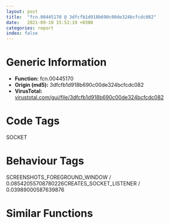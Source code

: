 ```yaml
---
layout: post
title:  "fcn.00445170 @ 3dfcfb1d918b690c00de324bcfcdc082"
date:   2021-09-10 15:52:19 +0300
categories: report
index: false
---
```


# Generic Information
- **Function:** fcn.00445170
- **Origin (md5):** 3dfcfb1d918b690c00de324bcfcdc082
- **VirusTotal:** [virustotal.com/gui/file/3dfcfb1d918b690c00de324bcfcdc082][virustotal_ref]

# Code Tags
<span class="tag" id="SOCKET">SOCKET</span>


# Behaviour Tags
<span class="bhv-tag" id="SCREENSHOTS_FOREGROUND_WINDOW">SCREENSHOTS_FOREGROUND_WINDOW / 0.08542055708780226</span><span class="bhv-tag" id="CREATES_SOCKET_LISTENER">CREATES_SOCKET_LISTENER / 0.03989000587639876</span>

# Similar Functions
<script type="text/javascript" src="https://www.gstatic.com/charts/loader.js"></script>
<script type="text/javascript">

    google.charts.load('current', {'packages':['corechart']});
    google.charts.setOnLoadCallback(drawChart);

    function drawChart() {
    var data = new google.visualization.DataTable();
        data.addColumn('number', 'X');
        data.addColumn('number', 'Y');
        data.addColumn({type: 'string', role: 'tooltip', 'p': {'html': true}});
        data.addColumn({'type': 'string', 'role': 'style'});
        
        data.addRows([
    [-17.061290740966797, -38.4955940246582, '<b><a href="/report/fcn.00445170@3dfcfb1d918b690c00de324bcfcdc082">fcn.00445170</a><br>@3dfcfb1d918b690c00de324bcfcdc082</b><br>push ebp<br>mov ebp, esp<br>mov eax, 0x5dc4<br>call fcn.00450750<br>mov eax, dword[0x48800c]<br>xor eax, ebp<br>mov dword[ebp-4], eax<br>push ebx<br>push esi<br>push edi<br>push 0xff<br>lea eax, [ebp-0x107]<br>mov byte[ebp-0x108], 0<br>push 0<br>push eax<br>mov ebx, ecx<br>call sub.MSVCR120.dll_memset<br>add esp, 0xc<br>mov byte[ebp-0x380], 0<br>lea eax, [ebp-0x37f]<br>push 0x1f4<br>push 0<br>push eax<br>call sub.MSVCR120.dll_memset<br>add esp, 0xc<br>mov byte[ebp-0x580], 0<br>lea eax, [ebp-0x57f]<br>push 0x1ff<br>push 0<br>push eax<br>call sub.MSVCR120.dll_memset<br>mov eax, dword[ebx+0x1414]<br>add esp, 0xc<br>mov dword[ebx+0x1410], 0x12d<br>push 0xc9<br>push 0x65<br>push ebx<br>call eax<br>add esp, 0xc<br>mov byte[ebp-0xd80], 0<br>lea eax, [ebp-0xd7f]<br>push 0x7ff<br>push 0<br>push eax<br>call sub.MSVCR120.dll_memset<br>add esp, 0xc<br>lea esi, [ebx+0x126c]<br>push 0x80<br>push 0<br>push esi<br>call sub.MSVCR120.dll_memset<br>add esp, 0xc<br>lea eax, [ebp-0xd80]<br>push eax<br>push esi<br>lea eax, [ebx+0x26c]<br>push eax<br>call fcn.00445040<br>test al, al<br>mov eax, 2<br>je 0x4457a6<br>push esi<br>mov word[ebp-0x5d90], ax<br>lea eax, [ebp-0x580]<br>push 0x200<br>push eax<br>call dword[sym.imp.MSVCR120.dll_strcpy_s]<br>add esp, 0xc<br>cmp byte[ebx+0x1418], 0<br>jne 0x4452bd<br>push 0x50<br>call dword[sym.imp.WS2_32.dll_htons]<br>mov edi, dword[sym.imp.WS2_32.dll_inet_addr]<br>push esi<br>mov word[ebp-0x5d8e], ax<br>call edi<br>mov dword[ebp-0x5d8c], eax<br>cmp eax, 0xffffffff<br>jne 0x445312<br>cmp byte[ebx+0x140c], 0<br>jne 0x445770<br>push esi<br>call fcn.00445110<br>test al, al<br>je 0x445770<br>push esi<br>call edi<br>jmp 0x44530c<br>movzx eax, word[ebx+0x149a]<br>push eax<br>call dword[sym.imp.WS2_32.dll_htons]<br>lea edi, [ebx+0x1419]<br>mov word[ebp-0x5d8e], ax<br>push edi<br>call dword[sym.imp.WS2_32.dll_inet_addr]<br>mov dword[ebp-0x5d8c], eax<br>cmp eax, 0xffffffff<br>jne 0x445312<br>cmp byte[ebx+0x140c], 0<br>jne 0x445770<br>push edi<br>call fcn.00445110<br>test al, al<br>je 0x445770<br>push edi<br>call dword[sym.imp.WS2_32.dll_inet_addr]<br>mov dword[ebp-0x5d8c], eax<br>mov ecx, ebx<br>call fcn.004443a0<br>test al, al<br>je 0x445770<br>cmp byte[ebx+0x140c], 0<br>jne 0x445770<br>mov eax, dword[ebx+0x1414]<br>push 0xca<br>push 0x65<br>push ebx<br>mov dword[ebx+0x1410], 0x12e<br>call eax<br>add esp, 0xc<br>lea eax, [ebp-0x5d90]<br>push dword[ebx+0x28]<br>push dword[ebx+0x24]<br>push ecx<br>push eax<br>push dword[ebx+0x248]<br>mov ecx, ebx<br>call fcn.004458a0<br>cmp eax, 0xffffffff<br>je 0x445770<br>cmp byte[ebx+0x140c], 0<br>jne 0x445770<br>cmp byte[ebx+0x1418], 0<br>lea eax, [ebp-0xd80]<br>push eax<br>lea eax, [ebp-0x3580]<br>jne 0x4453a3<br>push str.GET__s_HTTP_1.1_r_n<br>push eax<br>call dword[sym.imp.MSVCR120.dll_sprintf]<br>add esp, 0xc<br>jmp 0x4453b3<br>push esi<br>push str.GET_http:___s_s_HTTP_1.1_r_n<br>push eax<br>call dword[sym.imp.MSVCR120.dll_sprintf]<br>add esp, 0x10<br>lea ecx, [ebp-0x3580]<br>dec ecx<br>lea ebx, [ebx]<br>mov al, byte[ecx+1]<br>lea ecx, [ecx+1]<br>test al, al<br>jne 0x4453c0<br>mov eax, dword[str.Host:_]<br>lea edx, [ebp-0x580]<br>mov dword[ecx], eax<br>mov esi, edx<br>mov ax, word[0x45c760]<br>mov word[ecx+4], ax<br>mov al, byte[0x45c762]<br>mov byte[ecx+6], al<br>jmp 0x4453f0<br>mov al, byte[edx]<br>inc edx<br>test al, al<br>jne 0x4453f0<br>lea edi, [ebp-0x3580]<br>sub edx, esi<br>dec edi<br>mov al, byte[edi+1]<br>inc edi<br>test al, al<br>jne 0x445400<br>mov ecx, edx<br>shr ecx, 2<br>rep movsd<br>mov ecx, edx<br>and ecx, 3<br>rep movsb<br>lea ecx, [ebp-0x3580]<br>dec ecx<br>lea ecx, [ecx]<br>mov al, byte[ecx+1]<br>lea ecx, [ecx+1]<br>test al, al<br>jne 0x445420<br>mov ax, word[0x45c758]<br>mov word[ecx], ax<br>mov al, byte[0x45c75a]<br>mov byte[ecx+2], al<br>lea ecx, [ebp-0x3580]<br>dec ecx<br>mov al, byte[ecx+1]<br>lea ecx, [ecx+1]<br>test al, al<br>jne 0x445442<br>mov eax, dword[str.Accept:___r_n]<br>lea edi, [ebp-0x3580]<br>mov dword[ecx], eax<br>dec edi<br>mov eax, dword[0x45c784]<br>mov dword[ecx+4], eax<br>mov eax, dword[0x45c788]<br>mov dword[ecx+8], eax<br>mov ax, word[0x45c78c]<br>mov word[ecx+0xc], ax<br>mov al, byte[edi+1]<br>inc edi<br>test al, al<br>jne 0x445474<br>mov ecx, 6<br>lea eax, [ebx+0x24c]<br>mov esi, str.Cache_Control:_no_cache_r_n<br>rep movsd<br>push eax<br>lea eax, [ebp-0x3580]<br>push str.User_Agent:__s_r_n<br>push eax<br>movsw word<br>call fcn.00445b60<br>mov edi, dword[sym.imp.MSVCR120.dll_sprintf]<br>add esp, 0xc<br>cmp byte[ebx+0x149c], 0<br>je 0x445591<br>lea eax, [ebx+0x151d]<br>push eax<br>lea eax, [ebx+0x149d]<br>push eax<br>lea eax, [ebp-0x108]<br>push str._s:_s<br>push eax<br>call edi<br>add esp, 0xc<br>lea edx, [ebp-0x380]<br>lea ecx, [ebp-0x108]<br>call fcn.004440a0<br>add esp, 4<br>test eax, eax<br>jle 0x445591<br>lea ecx, [ebp-0x3580]<br>dec ecx<br>lea ebx, [ebx]<br>mov al, byte[ecx+1]<br>lea ecx, [ecx+1]<br>test al, al<br>jne 0x445500<br>mov eax, dword[str.Authorization:_Basic_]<br>lea edx, [ebp-0x380]<br>mov dword[ecx], eax<br>mov esi, edx<br>mov eax, dword[0x45c7b4]<br>mov dword[ecx+4], eax<br>mov eax, dword[0x45c7b8]<br>mov dword[ecx+8], eax<br>mov eax, dword[0x45c7bc]<br>mov dword[ecx+0xc], eax<br>mov eax, dword[0x45c7c0]<br>mov dword[ecx+0x10], eax<br>mov ax, word[0x45c7c4]<br>mov word[ecx+0x14], ax<br>mov al, byte[edx]<br>inc edx<br>test al, al<br>jne 0x445543<br>lea edi, [ebp-0x3580]<br>sub edx, esi<br>dec edi<br>mov al, byte[edi+1]<br>inc edi<br>test al, al<br>jne 0x445553<br>mov ecx, edx<br>shr ecx, 2<br>rep movsd<br>mov ecx, edx<br>and ecx, 3<br>rep movsb<br>lea ecx, [ebp-0x3580]<br>dec ecx<br>mov al, byte[ecx+1]<br>lea ecx, [ecx+1]<br>test al, al<br>jne 0x445570<br>mov ax, word[0x45c7ac]<br>mov edi, dword[sym.imp.MSVCR120.dll_sprintf]<br>mov word[ecx], ax<br>mov al, byte[0x45c7ae]<br>mov byte[ecx+2], al<br>lea ecx, [ebp-0x3580]<br>dec ecx<br>mov al, byte[ecx+1]<br>lea ecx, [ecx+1]<br>test al, al<br>jne 0x445598<br>mov eax, dword[str.Connection:_close_r_n]<br>mov dword[ecx], eax<br>mov eax, dword[0x45c7e0]<br>mov dword[ecx+4], eax<br>mov eax, dword[0x45c7e4]<br>mov dword[ecx+8], eax<br>mov eax, dword[0x45c7e8]<br>mov dword[ecx+0xc], eax<br>mov eax, dword[0x45c7ec]<br>mov dword[ecx+0x10], eax<br>lea eax, [ebp-0x5dc0]<br>push eax<br>lea eax, [ebx+0x12ec]<br>mov dword[ebp-0x5dc4], 0<br>push eax<br>call dword[sym.imp.MSVCR120.dll__stat64i32]<br>add esp, 8<br>test eax, eax<br>jne 0x44563e<br>mov esi, dword[ebp-0x5dac]<br>mov dword[ebp-0x5dc4], esi<br>test esi, esi<br>jle 0x44563e<br>push esi<br>lea eax, [ebp-0x188]<br>push str.Range:_bytes_d__r_n<br>push eax<br>call edi<br>lea edx, [ebp-0x188]<br>add esp, 0xc<br>mov esi, edx<br>mov al, byte[edx]<br>inc edx<br>test al, al<br>jne 0x445618<br>lea edi, [ebp-0x3580]<br>sub edx, esi<br>dec edi<br>mov al, byte[edi+1]<br>inc edi<br>test al, al<br>jne 0x445628<br>mov ecx, edx<br>shr ecx, 2<br>rep movsd<br>mov ecx, edx<br>and ecx, 3<br>rep movsb<br>lea ecx, [ebp-0x3580]<br>dec ecx<br>mov al, byte[ecx+1]<br>lea ecx, [ecx+1]<br>test al, al<br>jne 0x445645<br>mov ax, word[0x45c7f4]<br>mov word[ecx], ax<br>mov al, byte[0x45c7f6]<br>push 0xcb<br>mov byte[ecx+2], al<br>mov eax, dword[ebx+0x1414]<br>push 0x65<br>push ebx<br>mov dword[ebx+0x1410], 0x12f<br>call eax<br>lea ecx, [ebp-0x3580]<br>add esp, 0xc<br>lea edx, [ecx+1]<br>mov al, byte[ecx]<br>inc ecx<br>test al, al<br>jne 0x445686<br>push 0<br>sub ecx, edx<br>lea eax, [ebp-0x3580]<br>push ecx<br>push eax<br>push dword[ebx+0x248]<br>call dword[sym.imp.WS2_32.dll_send]<br>cmp eax, 0xffffffff<br>je 0x445770<br>cmp byte[ebx+0x140c], 0<br>jne 0x445770<br>mov eax, dword[ebx+0x1414]<br>push 0xcc<br>push 0x65<br>push ebx<br>mov dword[ebx+0x1410], 0x130<br>call eax<br>add esp, 0xc<br>lea eax, [ebp-0x5d80]<br>push 0x2800<br>push 0<br>push eax<br>call sub.MSVCR120.dll_memset<br>add esp, 0xc<br>lea eax, [ebp-0x5d80]<br>push dword[ebx+0x28]<br>push dword[ebx+0x24]<br>push 2<br>push ecx<br>push eax<br>push dword[ebx+0x248]<br>mov ecx, ebx<br>call fcn.004457c0<br>cmp eax, 0xffffffff<br>je 0x445770<br>lea eax, [ebx+0x1400]<br>mov ecx, ebx<br>push eax<br>lea edi, [ebx+0x13f4]<br>push edi<br>lea esi, [ebx+0x13f0]<br>push esi<br>lea eax, [ebp-0x5d80]<br>push eax<br>call fcn.004448e0<br>mov ecx, eax<br>cmp ecx, 2<br>je 0x445770<br>test ecx, ecx<br>je 0x445786<br>cmp ecx, 1<br>je 0x445786<br>cmp byte[ebx+0x140c], 0<br>jne 0x445770<br>cmp ecx, 3<br>jne 0x445770<br>mov eax, dword[ebx+0x1414]<br>push 0xcd<br>push 0x65<br>push ebx<br>call eax<br>add esp, 0xc<br>mov ecx, ebx<br>call fcn.00445170<br>cmp eax, 3<br>jne 0x4457a6<br>mov eax, 2<br>pop edi<br>pop esi<br>pop ebx<br>mov ecx, dword[ebp-4]<br>xor ecx, ebp<br>call fcn.0044e61f<br>mov esp, ebp<br>pop ebp<br>ret <br>cmp dword[esi], 0<br>je 0x445770<br>mov eax, dword[edi]<br>mov dword[ebx+0x13f8], eax<br>cmp ecx, 1<br>jne 0x4457a4<br>add eax, dword[ebp-0x5dc4]<br>mov dword[ebx+0x13f8], eax<br>mov eax, ecx<br>mov ecx, dword[ebp-4]<br>pop edi<br>pop esi<br>xor ecx, ebp<br>pop ebx<br>call fcn.0044e61f<br>mov esp, ebp<br>pop ebp<br>ret <br><eoc> ', 'point { fill-color: #e0440e; }'],
[17.061168670654297, 38.4955940246582, '<b><a href="/report/fcn.00417ce0@e2ba7f10eb234338a49853c34d7d9c56">fcn.00417ce0</a><br>@e2ba7f10eb234338a49853c34d7d9c56</b><br>push ebp<br>mov ebp, esp<br>sub esp, 0x19c<br>mov eax, dword[0x55bdf4]<br>xor eax, ebp<br>mov dword[ebp-4], eax<br>mov eax, dword[ebp+8]<br>push ebx<br>push esi<br>push edi<br>mov edi, dword[eax]<br>mov dword[ebp-0x18c], eax<br>xor eax, eax<br>mov dword[ebp-0x190], eax<br>movzx ebx, word[edi+0x1b8]<br>mov esi, dword[edi+0x5f0]<br>mov ecx, dword[edi+0x1bc]<br>mov dword[ebp-0x198], eax<br>mov dword[ebp-0x19c], ebx<br>mov dword[ebp-0x194], ecx<br>cmp esi, eax<br>jne 0x417d3b<br>cmp bx, ax<br>je 0x4180fc<br>push 0x80<br>push eax<br>lea edx, [ebp-0x184]<br>push edx<br>call fcn.004f37e0<br>add esp, 0xc<br>test esi, esi<br>je 0x4180a7<br>mov eax, esi<br>lea edx, [eax+1]<br>lea ecx, [ecx]<br>mov cl, byte[eax]<br>inc eax<br>test cl, cl<br>jne 0x417d60<br>sub eax, edx<br>cmp eax, 0xff<br>jae 0x4180a7<br>push 0xff<br>lea eax, [ebp-0x103]<br>push 0<br>push eax<br>mov byte[ebp-0x104], cl<br>call fcn.004f37e0<br>mov edx, dword[0x558064]<br>mov eax, edx<br>add esp, 0xc<br>mov dword[ebp-0x188], 0<br>lea ebx, [eax+1]<br>mov cl, byte[eax]<br>inc eax<br>test cl, cl<br>jne 0x417da5<br>sub eax, ebx<br>push eax<br>push esi<br>push edx<br>call fcn.004f44a5<br>add esp, 0xc<br>test eax, eax<br>jne 0x417e36<br>mov eax, dword[0x558064]<br>lea edx, [eax+1]<br>mov cl, byte[eax]<br>inc eax<br>test cl, cl<br>jne 0x417dc5<br>sub eax, edx<br>add esi, eax<br>mov dword[ebp-0x188], 1<br>mov ebx, dword[ebp-0x18c]<br>mov edx, dword[ebx+0x90]<br>mov eax, dword[ebp+0x14]<br>push 0x100<br>lea ecx, [ebp-0x104]<br>push ecx<br>mov ecx, dword[ebp+0x10]<br>push esi<br>push edx<br>push eax<br>push ecx<br>call fcn.00403a90<br>add esp, 0x18<br>sub eax, 0<br>je 0x417e8a<br>dec eax<br>je 0x417e74<br>dec eax<br>jne 0x417ea7<br>mov edx, dword[ebp+0x10]<br>push edx<br>lea eax, [ebp-0x104]<br>push eax<br>push esi<br>push str.Local_Interface__s_is_ip__s_using_address_family__i_n<br>push edi<br>call fcn.00413c80<br>add esp, 0x14<br>jmp 0x417f59<br>mov edx, dword[str.host_]<br>mov eax, edx<br>lea ebx, [eax+1]<br>mov cl, byte[eax]<br>inc eax<br>test cl, cl<br>jne 0x417e41<br>sub eax, ebx<br>push eax<br>push esi<br>push edx<br>call fcn.004f44a5<br>add esp, 0xc<br>test eax, eax<br>jne 0x417dda<br>mov eax, dword[str.host_]<br>lea edx, [eax+1]<br>mov cl, byte[eax]<br>inc eax<br>test cl, cl<br>jne 0x417e61<br>mov ebx, dword[ebp-0x18c]<br>sub eax, edx<br>add esi, eax<br>jmp 0x417eb4<br>pop edi<br>pop esi<br>mov eax, 1<br>pop ebx<br>mov ecx, dword[ebp-4]<br>xor ecx, ebp<br>call fcn.004f166b<br>mov esp, ebp<br>pop ebp<br>ret <br>cmp dword[ebp-0x188], 0<br>je 0x417eb4<br>push esi<br>push str.Couldnt_bind_to_interface__s<br>push edi<br>call fcn.00413d00<br>add esp, 0xc<br>jmp 0x41813a<br>cmp dword[ebp-0x188], 0<br>jne 0x418089<br>cmp dword[ebp+0x10], 2<br>mov ecx, dword[ebx+0x350]<br>mov dword[ebp-0x188], ecx<br>jne 0x417ed0<br>mov dword[ebx+0x350], 1<br>lea edx, [ebp-0x190]<br>push edx<br>push 0<br>push esi<br>push ebx<br>call fcn.0040b040<br>add esp, 0x10<br>cmp eax, 1<br>jne 0x417ef8<br>lea eax, [ebp-0x190]<br>push eax<br>push ebx<br>call fcn.00409330<br>add esp, 8<br>mov eax, dword[ebp-0x190]<br>mov ecx, dword[ebp-0x188]<br>mov dword[ebx+0x350], ecx<br>test eax, eax<br>je 0x418089<br>mov eax, dword[eax]<br>push 0x100<br>lea edx, [ebp-0x104]<br>push edx<br>push eax<br>call fcn.0040ab60<br>mov ecx, dword[ebp-0x190]<br>mov edx, dword[ecx]<br>mov eax, dword[edx+4]<br>mov edx, dword[ebp+0x10]<br>push eax<br>lea ecx, [ebp-0x104]<br>push ecx<br>push edx<br>push esi<br>push str.Name__s_family__i_resolved_to__s_family__i_n<br>push edi<br>call fcn.00413c80<br>mov eax, dword[ebp-0x190]<br>push eax<br>push edi<br>call fcn.0040b730<br>add esp, 0x2c<br>cmp dword[ebp+0x10], 2<br>jne 0x417fa5<br>lea ecx, [ebp-0x180]<br>push ecx<br>lea edx, [ebp-0x104]<br>push edx<br>push 2<br>call fcn.0041b250<br>add esp, 0xc<br>test eax, eax<br>jle 0x417fa5<br>mov ecx, dword[ebp-0x19c]<br>mov eax, 2<br>push ecx<br>mov word[ebp-0x184], ax<br>call dword[sym.imp.WS2_32.dll_htons]<br>mov word[ebp-0x182], ax<br>mov dword[ebp-0x198], 0x10<br>mov ebx, dword[ebp-0x19c]<br>mov eax, dword[ebp-0x198]<br>mov esi, dword[ebp+0xc]<br>push eax<br>lea ecx, [ebp-0x184]<br>push ecx<br>push esi<br>call dword[sym.imp.WS2_32.dll_bind]<br>test eax, eax<br>jns 0x418029<br>jmp 0x417fd0<br>mov eax, dword[ebp-0x194]<br>dec eax<br>mov dword[ebp-0x194], eax<br>test eax, eax<br>jle 0x41810f<br>movzx edx, bx<br>push edx<br>push str.Bind_to_local_port__hu_failed__trying_next_n<br>push edi<br>call fcn.00413c80<br>add esp, 0xc<br>inc ebx<br>cmp word[ebp-0x184], 2<br>jne 0x418010<br>push ebx<br>call dword[sym.imp.WS2_32.dll_ntohs]<br>mov word[ebp-0x182], ax<br>mov eax, dword[ebp-0x198]<br>push eax<br>lea ecx, [ebp-0x184]<br>push ecx<br>push esi<br>call dword[sym.imp.WS2_32.dll_bind]<br>test eax, eax<br>js 0x417fd0<br>push 0x80<br>lea edx, [ebp-0x84]<br>push 0<br>push edx<br>mov dword[ebp-0x194], 0x80<br>call fcn.004f37e0<br>add esp, 0xc<br>lea eax, [ebp-0x194]<br>push eax<br>lea ecx, [ebp-0x84]<br>push ecx<br>push esi<br>call dword[sym.imp.WS2_32.dll_getsockname]<br>test eax, eax<br>jns 0x4180da<br>call dword[sym.imp.WS2_32.dll_WSAGetLastError]<br>mov edx, dword[ebp-0x18c]<br>mov esi, eax<br>push esi<br>push edx<br>mov dword[edi+0x4978], esi<br>call fcn.0043bc80<br>push eax<br>push esi<br>push str.getsockname___failed_with_errno__d:__s<br>jmp 0x418131<br>push esi<br>push str.Couldnt_bind_to__s<br>push edi<br>mov dword[edi+0x4974], 0<br>call fcn.00413d00<br>add esp, 0xc<br>jmp 0x41813a<br>cmp dword[ebp+0x10], 2<br>jne 0x417fab<br>mov edx, 2<br>push ebx<br>mov word[ebp-0x184], dx<br>call dword[sym.imp.WS2_32.dll_htons]<br>mov word[ebp-0x182], ax<br>mov dword[ebp-0x198], 0x10<br>jmp 0x417fab<br>movzx eax, bx<br>push eax<br>push str.Local_port:__hu_n<br>push edi<br>call fcn.00413c80<br>mov ecx, dword[ebp-0x18c]<br>add esp, 0xc<br>mov dword[ecx+0x300], 1<br>pop edi<br>pop esi<br>xor eax, eax<br>pop ebx<br>mov ecx, dword[ebp-4]<br>xor ecx, ebp<br>call fcn.004f166b<br>mov esp, ebp<br>pop ebp<br>ret <br>call dword[sym.imp.WS2_32.dll_WSAGetLastError]<br>mov edx, dword[ebp-0x18c]<br>mov esi, eax<br>push esi<br>push edx<br>mov dword[edi+0x4978], esi<br>call fcn.0043bc80<br>push eax<br>push esi<br>push str.bind_failed_with_errno__d:__s<br>push edi<br>call fcn.00413d00<br>add esp, 0x18<br>mov ecx, dword[ebp-4]<br>pop edi<br>pop esi<br>xor ecx, ebp<br>mov eax, 0x2d<br>pop ebx<br>call fcn.004f166b<br>mov esp, ebp<br>pop ebp<br>ret <br><eoc> ', 'null'],

        ]);

    var options = {
        title: 'Similarity Plot',
        legend: 'none',
        colors: ['#dedbd9', '#e6693e', '#ec8f6e', '#f3b49f', '#f6c7b6'],
        tooltip: {isHtml: true, trigger: 'both'},
        explorer: {
        actions: ["dragToZoom", "rightClickToReset"],
        },
        chartArea: {
        width: '80%',
        height: '80%'
        },
        width: '100%',
        height: '100%'
    };

    var chart = new google.visualization.ScatterChart(document.getElementById('chart_div'));

    chart.draw(data, options);
    }
    
</script>


<div id="chart_div" style="width: 100%px; height: 100%;"></div>

# Disassembled Code
{% highlight nasm %}

push ebp
mov ebp, esp
mov eax, 0x5dc4
call fcn.00450750
mov eax, dword[0x48800c]
xor eax, ebp
mov dword[ebp-4], eax
push ebx
push esi
push edi
push 0xff
lea eax, [ebp-0x107]
mov byte[ebp-0x108], 0
push 0
push eax
mov ebx, ecx
call sub.MSVCR120.dll_memset
add esp, 0xc
mov byte[ebp-0x380], 0
lea eax, [ebp-0x37f]
push 0x1f4
push 0
push eax
call sub.MSVCR120.dll_memset
add esp, 0xc
mov byte[ebp-0x580], 0
lea eax, [ebp-0x57f]
push 0x1ff
push 0
push eax
call sub.MSVCR120.dll_memset
mov eax, dword[ebx+0x1414]
add esp, 0xc
mov dword[ebx+0x1410], 0x12d
push 0xc9
push 0x65
push ebx
call eax
add esp, 0xc
mov byte[ebp-0xd80], 0
lea eax, [ebp-0xd7f]
push 0x7ff
push 0
push eax
call sub.MSVCR120.dll_memset
add esp, 0xc
lea esi, [ebx+0x126c]
push 0x80
push 0
push esi
call sub.MSVCR120.dll_memset
add esp, 0xc
lea eax, [ebp-0xd80]
push eax
push esi
lea eax, [ebx+0x26c]
push eax
call fcn.00445040
test al, al
mov eax, 2
je 0x4457a6
push esi
mov word[ebp-0x5d90], ax
lea eax, [ebp-0x580]
push 0x200
push eax
call dword[sym.imp.MSVCR120.dll_strcpy_s]
add esp, 0xc
cmp byte[ebx+0x1418], 0
jne 0x4452bd
push 0x50
call dword[sym.imp.WS2_32.dll_htons]
mov edi, dword[sym.imp.WS2_32.dll_inet_addr]
push esi
mov word[ebp-0x5d8e], ax
call edi
mov dword[ebp-0x5d8c], eax
cmp eax, 0xffffffff
jne 0x445312
cmp byte[ebx+0x140c], 0
jne 0x445770
push esi
call fcn.00445110
test al, al
je 0x445770
push esi
call edi
jmp 0x44530c
movzx eax, word[ebx+0x149a]
push eax
call dword[sym.imp.WS2_32.dll_htons]
lea edi, [ebx+0x1419]
mov word[ebp-0x5d8e], ax
push edi
call dword[sym.imp.WS2_32.dll_inet_addr]
mov dword[ebp-0x5d8c], eax
cmp eax, 0xffffffff
jne 0x445312
cmp byte[ebx+0x140c], 0
jne 0x445770
push edi
call fcn.00445110
test al, al
je 0x445770
push edi
call dword[sym.imp.WS2_32.dll_inet_addr]
mov dword[ebp-0x5d8c], eax
mov ecx, ebx
call fcn.004443a0
test al, al
je 0x445770
cmp byte[ebx+0x140c], 0
jne 0x445770
mov eax, dword[ebx+0x1414]
push 0xca
push 0x65
push ebx
mov dword[ebx+0x1410], 0x12e
call eax
add esp, 0xc
lea eax, [ebp-0x5d90]
push dword[ebx+0x28]
push dword[ebx+0x24]
push ecx
push eax
push dword[ebx+0x248]
mov ecx, ebx
call fcn.004458a0
cmp eax, 0xffffffff
je 0x445770
cmp byte[ebx+0x140c], 0
jne 0x445770
cmp byte[ebx+0x1418], 0
lea eax, [ebp-0xd80]
push eax
lea eax, [ebp-0x3580]
jne 0x4453a3
push str.GET__s_HTTP_1.1_r_n
push eax
call dword[sym.imp.MSVCR120.dll_sprintf]
add esp, 0xc
jmp 0x4453b3
push esi
push str.GET_http:___s_s_HTTP_1.1_r_n
push eax
call dword[sym.imp.MSVCR120.dll_sprintf]
add esp, 0x10
lea ecx, [ebp-0x3580]
dec ecx
lea ebx, [ebx]
mov al, byte[ecx+1]
lea ecx, [ecx+1]
test al, al
jne 0x4453c0
mov eax, dword[str.Host:_]
lea edx, [ebp-0x580]
mov dword[ecx], eax
mov esi, edx
mov ax, word[0x45c760]
mov word[ecx+4], ax
mov al, byte[0x45c762]
mov byte[ecx+6], al
jmp 0x4453f0
mov al, byte[edx]
inc edx
test al, al
jne 0x4453f0
lea edi, [ebp-0x3580]
sub edx, esi
dec edi
mov al, byte[edi+1]
inc edi
test al, al
jne 0x445400
mov ecx, edx
shr ecx, 2
rep movsd
mov ecx, edx
and ecx, 3
rep movsb
lea ecx, [ebp-0x3580]
dec ecx
lea ecx, [ecx]
mov al, byte[ecx+1]
lea ecx, [ecx+1]
test al, al
jne 0x445420
mov ax, word[0x45c758]
mov word[ecx], ax
mov al, byte[0x45c75a]
mov byte[ecx+2], al
lea ecx, [ebp-0x3580]
dec ecx
mov al, byte[ecx+1]
lea ecx, [ecx+1]
test al, al
jne 0x445442
mov eax, dword[str.Accept:___r_n]
lea edi, [ebp-0x3580]
mov dword[ecx], eax
dec edi
mov eax, dword[0x45c784]
mov dword[ecx+4], eax
mov eax, dword[0x45c788]
mov dword[ecx+8], eax
mov ax, word[0x45c78c]
mov word[ecx+0xc], ax
mov al, byte[edi+1]
inc edi
test al, al
jne 0x445474
mov ecx, 6
lea eax, [ebx+0x24c]
mov esi, str.Cache_Control:_no_cache_r_n
rep movsd
push eax
lea eax, [ebp-0x3580]
push str.User_Agent:__s_r_n
push eax
movsw word
call fcn.00445b60
mov edi, dword[sym.imp.MSVCR120.dll_sprintf]
add esp, 0xc
cmp byte[ebx+0x149c], 0
je 0x445591
lea eax, [ebx+0x151d]
push eax
lea eax, [ebx+0x149d]
push eax
lea eax, [ebp-0x108]
push str._s:_s
push eax
call edi
add esp, 0xc
lea edx, [ebp-0x380]
lea ecx, [ebp-0x108]
call fcn.004440a0
add esp, 4
test eax, eax
jle 0x445591
lea ecx, [ebp-0x3580]
dec ecx
lea ebx, [ebx]
mov al, byte[ecx+1]
lea ecx, [ecx+1]
test al, al
jne 0x445500
mov eax, dword[str.Authorization:_Basic_]
lea edx, [ebp-0x380]
mov dword[ecx], eax
mov esi, edx
mov eax, dword[0x45c7b4]
mov dword[ecx+4], eax
mov eax, dword[0x45c7b8]
mov dword[ecx+8], eax
mov eax, dword[0x45c7bc]
mov dword[ecx+0xc], eax
mov eax, dword[0x45c7c0]
mov dword[ecx+0x10], eax
mov ax, word[0x45c7c4]
mov word[ecx+0x14], ax
mov al, byte[edx]
inc edx
test al, al
jne 0x445543
lea edi, [ebp-0x3580]
sub edx, esi
dec edi
mov al, byte[edi+1]
inc edi
test al, al
jne 0x445553
mov ecx, edx
shr ecx, 2
rep movsd
mov ecx, edx
and ecx, 3
rep movsb
lea ecx, [ebp-0x3580]
dec ecx
mov al, byte[ecx+1]
lea ecx, [ecx+1]
test al, al
jne 0x445570
mov ax, word[0x45c7ac]
mov edi, dword[sym.imp.MSVCR120.dll_sprintf]
mov word[ecx], ax
mov al, byte[0x45c7ae]
mov byte[ecx+2], al
lea ecx, [ebp-0x3580]
dec ecx
mov al, byte[ecx+1]
lea ecx, [ecx+1]
test al, al
jne 0x445598
mov eax, dword[str.Connection:_close_r_n]
mov dword[ecx], eax
mov eax, dword[0x45c7e0]
mov dword[ecx+4], eax
mov eax, dword[0x45c7e4]
mov dword[ecx+8], eax
mov eax, dword[0x45c7e8]
mov dword[ecx+0xc], eax
mov eax, dword[0x45c7ec]
mov dword[ecx+0x10], eax
lea eax, [ebp-0x5dc0]
push eax
lea eax, [ebx+0x12ec]
mov dword[ebp-0x5dc4], 0
push eax
call dword[sym.imp.MSVCR120.dll__stat64i32]
add esp, 8
test eax, eax
jne 0x44563e
mov esi, dword[ebp-0x5dac]
mov dword[ebp-0x5dc4], esi
test esi, esi
jle 0x44563e
push esi
lea eax, [ebp-0x188]
push str.Range:_bytes_d__r_n
push eax
call edi
lea edx, [ebp-0x188]
add esp, 0xc
mov esi, edx
mov al, byte[edx]
inc edx
test al, al
jne 0x445618
lea edi, [ebp-0x3580]
sub edx, esi
dec edi
mov al, byte[edi+1]
inc edi
test al, al
jne 0x445628
mov ecx, edx
shr ecx, 2
rep movsd
mov ecx, edx
and ecx, 3
rep movsb
lea ecx, [ebp-0x3580]
dec ecx
mov al, byte[ecx+1]
lea ecx, [ecx+1]
test al, al
jne 0x445645
mov ax, word[0x45c7f4]
mov word[ecx], ax
mov al, byte[0x45c7f6]
push 0xcb
mov byte[ecx+2], al
mov eax, dword[ebx+0x1414]
push 0x65
push ebx
mov dword[ebx+0x1410], 0x12f
call eax
lea ecx, [ebp-0x3580]
add esp, 0xc
lea edx, [ecx+1]
mov al, byte[ecx]
inc ecx
test al, al
jne 0x445686
push 0
sub ecx, edx
lea eax, [ebp-0x3580]
push ecx
push eax
push dword[ebx+0x248]
call dword[sym.imp.WS2_32.dll_send]
cmp eax, 0xffffffff
je 0x445770
cmp byte[ebx+0x140c], 0
jne 0x445770
mov eax, dword[ebx+0x1414]
push 0xcc
push 0x65
push ebx
mov dword[ebx+0x1410], 0x130
call eax
add esp, 0xc
lea eax, [ebp-0x5d80]
push 0x2800
push 0
push eax
call sub.MSVCR120.dll_memset
add esp, 0xc
lea eax, [ebp-0x5d80]
push dword[ebx+0x28]
push dword[ebx+0x24]
push 2
push ecx
push eax
push dword[ebx+0x248]
mov ecx, ebx
call fcn.004457c0
cmp eax, 0xffffffff
je 0x445770
lea eax, [ebx+0x1400]
mov ecx, ebx
push eax
lea edi, [ebx+0x13f4]
push edi
lea esi, [ebx+0x13f0]
push esi
lea eax, [ebp-0x5d80]
push eax
call fcn.004448e0
mov ecx, eax
cmp ecx, 2
je 0x445770
test ecx, ecx
je 0x445786
cmp ecx, 1
je 0x445786
cmp byte[ebx+0x140c], 0
jne 0x445770
cmp ecx, 3
jne 0x445770
mov eax, dword[ebx+0x1414]
push 0xcd
push 0x65
push ebx
call eax
add esp, 0xc
mov ecx, ebx
call fcn.00445170
cmp eax, 3
jne 0x4457a6
mov eax, 2
pop edi
pop esi
pop ebx
mov ecx, dword[ebp-4]
xor ecx, ebp
call fcn.0044e61f
mov esp, ebp
pop ebp
ret
cmp dword[esi], 0
je 0x445770
mov eax, dword[edi]
mov dword[ebx+0x13f8], eax
cmp ecx, 1
jne 0x4457a4
add eax, dword[ebp-0x5dc4]
mov dword[ebx+0x13f8], eax
mov eax, ecx
mov ecx, dword[ebp-4]
pop edi
pop esi
xor ecx, ebp
pop ebx
call fcn.0044e61f
mov esp, ebp
pop ebp
ret

{% endhighlight %}

[virustotal_ref]: https://www.virustotal.com/gui/file/3dfcfb1d918b690c00de324bcfcdc082